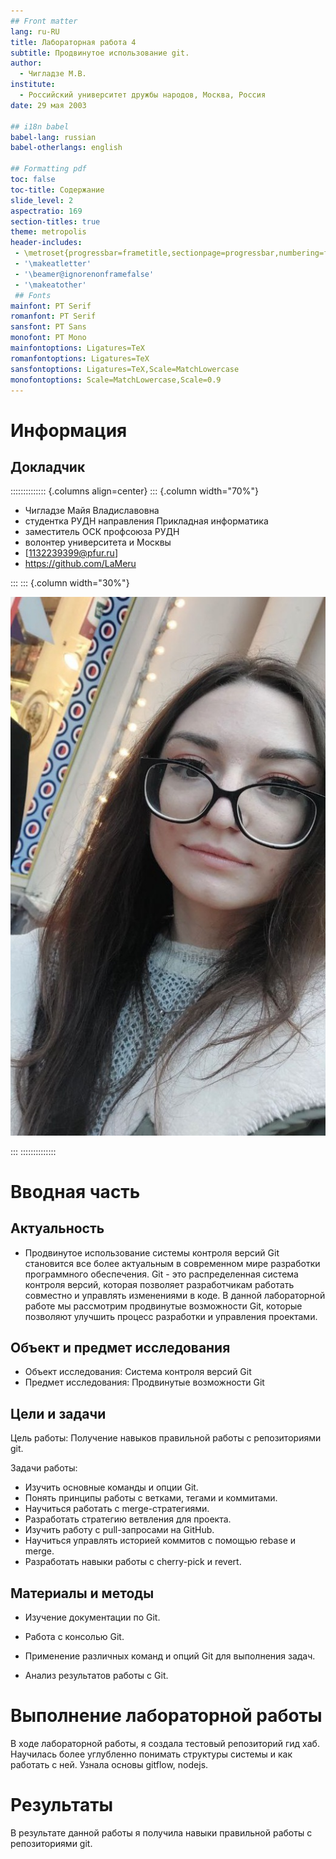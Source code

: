 ```yaml
---
## Front matter
lang: ru-RU
title: Лабораторная работа 4
subtitle: Продвинутое использование git.
author:
  - Чигладзе М.В.
institute:
  - Российский университет дружбы народов, Москва, Россия
date: 29 мая 2003

## i18n babel
babel-lang: russian
babel-otherlangs: english

## Formatting pdf
toc: false
toc-title: Содержание
slide_level: 2
aspectratio: 169
section-titles: true
theme: metropolis
header-includes:
 - \metroset{progressbar=frametitle,sectionpage=progressbar,numbering=fraction}
 - '\makeatletter'
 - '\beamer@ignorenonframefalse'
 - '\makeatother'
 ## Fonts
mainfont: PT Serif
romanfont: PT Serif
sansfont: PT Sans
monofont: PT Mono
mainfontoptions: Ligatures=TeX
romanfontoptions: Ligatures=TeX
sansfontoptions: Ligatures=TeX,Scale=MatchLowercase
monofontoptions: Scale=MatchLowercase,Scale=0.9
---
```


# Информация


## Докладчик

:::::::::::::: {.columns align=center}
::: {.column width="70%"}

  * Чигладзе Майя Владиславовна
  * студентка РУДН направления Прикладная информатика
  * заместитель ОСК профсоюза РУДН
  * волонтер университета и Москвы
  * [1132239399@pfur.ru]
  * <https://github.com/LaMeru>

:::
::: {.column width="30%"}

![](./image/IMG_20240129_120520_416.jpg)

:::
::::::::::::::

# Вводная часть


## Актуальность
 -   Продвинутое использование системы контроля версий Git становится все более актуальным в современном мире разработки программного обеспечения. Git - это распределенная система контроля версий, которая позволяет разработчикам работать совместно и управлять изменениями в коде. В данной лабораторной работе мы рассмотрим продвинутые возможности Git, которые позволяют улучшить процесс разработки и управления проектами.

## Объект и предмет исследования
 - Объект исследования:  Система контроля версий Git
 - Предмет исследования: Продвинутые возможности Git

## Цели и задачи

Цель работы: Получение навыков правильной работы с репозиториями git.

Задачи работы:

 - Изучить основные команды и опции Git.
 - Понять принципы работы с ветками, тегами и коммитами.
 - Научиться работать с merge-стратегиями.
 - Разработать стратегию ветвления для проекта.
 - Изучить работу с pull-запросами на GitHub.
 - Научиться управлять историей коммитов с помощью rebase и merge.
 - Разработать навыки работы с cherry-pick и revert.
 
## Материалы и методы

 - Изучение документации по Git.

 - Работа с консолью Git.

 - Применение различных команд и опций Git для выполнения задач.

 - Анализ результатов работы с Git.
 
# Выполнение лабораторной работы

В ходе лабораторной работы, я создала тестовый репозиторий гид хаб. Научилась более углубленно понимать структуры системы и как работать с ней. Узнала основы gitflow, nodejs.

# Результаты

В результате данной работы я получила навыки правильной работы с репозиториями git.
